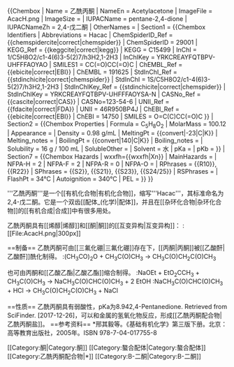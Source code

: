 {{Chembox
| Name = 乙酰丙酮
| NameEn = Acetylacetone
| ImageFile = AcacH.png
| ImageSize = 
| IUPACName = pentane-2,4-dione
| IUPACNameZh = 2,4-戊二酮
| OtherNames = 
| Section1 = {{Chembox Identifiers
| Abbreviations = Hacac
| ChemSpiderID_Ref = {{chemspidercite|correct|chemspider}}
| ChemSpiderID = 29001
| KEGG_Ref = {{keggcite|correct|kegg}}
| KEGG = C15499
| InChI = 1/C5H8O2/c1-4(6)3-5(2)7/h3H2,1-2H3
| InChIKey = YRKCREAYFQTBPV-UHFFFAOYAO
| SMILES1 = CC(=O)CC(=O)C
| ChEMBL_Ref = {{ebicite|correct|EBI}}
| ChEMBL = 191625
| StdInChI_Ref = {{stdinchicite|correct|chemspider}}
| StdInChI = 1S/C5H8O2/c1-4(6)3-5(2)7/h3H2,1-2H3
| StdInChIKey_Ref = {{stdinchicite|correct|chemspider}}
| StdInChIKey = YRKCREAYFQTBPV-UHFFFAOYSA-N
| CASNo_Ref = {{cascite|correct|CAS}}
| CASNo=123-54-6
| UNII_Ref = {{fdacite|correct|FDA}}
| UNII = 46R950BP4J
| ChEBI_Ref = {{ebicite|correct|EBI}}
| ChEBI = 14750
| SMILES = O=C(C)CC(=O)C
}}
| Section2 = {{Chembox Properties
| Formula = C<sub>5</sub>H<sub>8</sub>O<sub>2</sub>
| MolarMass =	100.12 
| Appearance =
| Density = 0.98 g/mL
| MeltingPt = {{convert|-23|C|K}}
| Melting_notes =
| BoilingPt = {{convert|140|C|K}}
| Boiling_notes = 
| Solubility = 16 g / 100 mL <!-- 注：25°C时在Unbuffered Water（pH 4.55）中，溶解度为6.9g/100mL。 -->
| SolubleOther = 
| Solvent = 水
| pKa = 
| pKb = }}
| Section7 = {{Chembox Hazards
| wxxfh={{wxxfh|Xn}}
| MainHazards = 
| NFPA-H = 2
| NFPA-F = 2
| NFPA-R = 0
| NFPA-O =
| RPhrases = {{R10}}, {{R22}}
| SPhrases = {{S2}}, {{S21}}, {{S23}}, {{S24/25}}
| RSPhrases =
| FlashPt = 34°C
| Autoignition = 340°C
| PEL = }}
}}

'''乙酰丙酮'''是一个[[有机化合物|有机化合物]]，缩写'''Hacac'''，其标准命名为2,4-戊二酮。它是一个双齿[[配体_(化学)|配体]]，并且在[[杂环化合物|杂环化合物]]的[[有机合成|合成]]中有很多用处。

乙酰丙酮具有[[烯醇|烯醇]]和[[酮|酮]]的[[互变异构|互变异构]]：
:[[File:AcacH.png|300px]]

==制备==
乙酰丙酮可由[[三氟化硼|三氟化硼]]存在下，[[丙酮|丙酮]]被[[乙酸酐|乙酸酐]]酰化制得。
:(CH<sub>3</sub>CO)<sub>2</sub>O + CH<sub>3</sub>C(O)CH<sub>3</sub> → CH<sub>3</sub>C(O)CH<sub>2</sub>C(O)CH<sub>3</sub>

也可由丙酮和[[乙酸乙酯|乙酸乙酯]]缩合制得。
:NaOEt + EtO<sub>2</sub>CCH<sub>3</sub> + CH<sub>3</sub>C(O)CH<sub>3</sub> → NaCH<sub>3</sub>C(O)CHC(O)CH<sub>3</sub> + 2 EtOH
:NaCH<sub>3</sub>C(O)CHC(O)CH<sub>3</sub> + HCl → CH<sub>3</sub>C(O)CH<sub>2</sub>C(O)CH<sub>3</sub> + NaCl

==性质==
乙酰丙酮具有弱酸性，pKa为8.94<ref>2,​4-​Pentanedione. Retrieved from SciFinder. [2017-12-26]</ref>，可以和金属的氢氧化物反应，形成[[乙酰丙酮配合物|乙酰丙酮盐]]。
==参考资料==
*邢其毅等。《基础有机化学》第三版下册。北京：高等教育出版社，2005年。ISBN 978-7-04-017755-8

[[Category:酮|Category:酮]]
[[Category:螯合配体|Category:螯合配体]]
[[Category:乙酰丙酮配合物|*]]
[[Category:Β-二酮|Category:Β-二酮]]